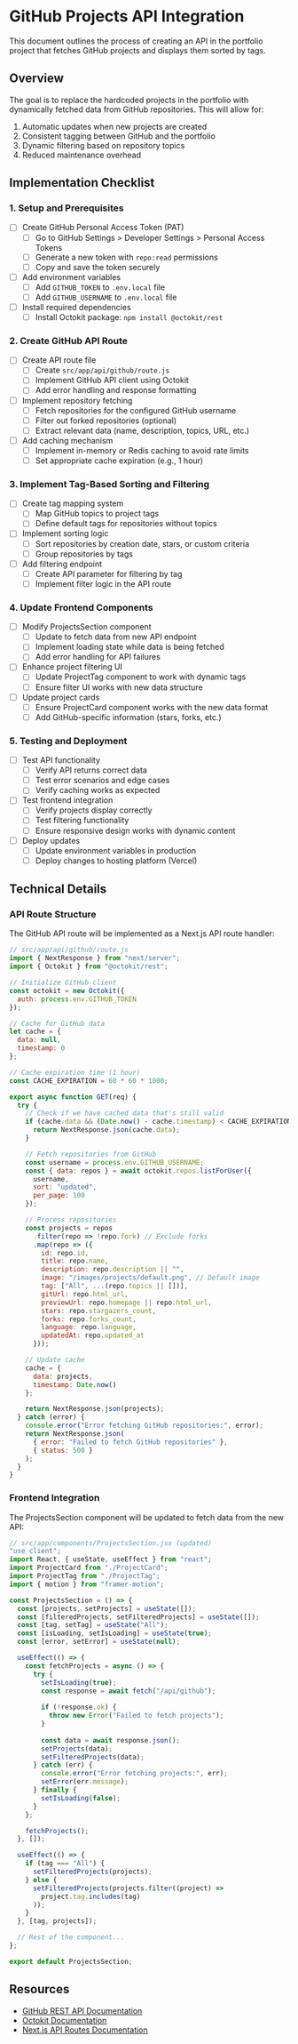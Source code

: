 # GitHub Projects API Integration

This document outlines the process of creating an API in the portfolio project that fetches GitHub projects and displays them sorted by tags.

## Overview

The goal is to replace the hardcoded projects in the portfolio with dynamically fetched data from GitHub repositories. This will allow for:

1. Automatic updates when new projects are created
2. Consistent tagging between GitHub and the portfolio
3. Dynamic filtering based on repository topics
4. Reduced maintenance overhead

## Implementation Checklist

### 1. Setup and Prerequisites

- [ ] Create GitHub Personal Access Token (PAT)
  - [ ] Go to GitHub Settings > Developer Settings > Personal Access Tokens
  - [ ] Generate a new token with `repo:read` permissions
  - [ ] Copy and save the token securely

- [ ] Add environment variables
  - [ ] Add `GITHUB_TOKEN` to `.env.local` file
  - [ ] Add `GITHUB_USERNAME` to `.env.local` file

- [ ] Install required dependencies
  - [ ] Install Octokit package: `npm install @octokit/rest`

### 2. Create GitHub API Route

- [ ] Create API route file
  - [ ] Create `src/app/api/github/route.js`
  - [ ] Implement GitHub API client using Octokit
  - [ ] Add error handling and response formatting

- [ ] Implement repository fetching
  - [ ] Fetch repositories for the configured GitHub username
  - [ ] Filter out forked repositories (optional)
  - [ ] Extract relevant data (name, description, topics, URL, etc.)

- [ ] Add caching mechanism
  - [ ] Implement in-memory or Redis caching to avoid rate limits
  - [ ] Set appropriate cache expiration (e.g., 1 hour)

### 3. Implement Tag-Based Sorting and Filtering

- [ ] Create tag mapping system
  - [ ] Map GitHub topics to project tags
  - [ ] Define default tags for repositories without topics

- [ ] Implement sorting logic
  - [ ] Sort repositories by creation date, stars, or custom criteria
  - [ ] Group repositories by tags

- [ ] Add filtering endpoint
  - [ ] Create API parameter for filtering by tag
  - [ ] Implement filter logic in the API route

### 4. Update Frontend Components

- [ ] Modify ProjectsSection component
  - [ ] Update to fetch data from new API endpoint
  - [ ] Implement loading state while data is being fetched
  - [ ] Add error handling for API failures

- [ ] Enhance project filtering UI
  - [ ] Update ProjectTag component to work with dynamic tags
  - [ ] Ensure filter UI works with new data structure

- [ ] Update project cards
  - [ ] Ensure ProjectCard component works with the new data format
  - [ ] Add GitHub-specific information (stars, forks, etc.)

### 5. Testing and Deployment

- [ ] Test API functionality
  - [ ] Verify API returns correct data
  - [ ] Test error scenarios and edge cases
  - [ ] Verify caching works as expected

- [ ] Test frontend integration
  - [ ] Verify projects display correctly
  - [ ] Test filtering functionality
  - [ ] Ensure responsive design works with dynamic content

- [ ] Deploy updates
  - [ ] Update environment variables in production
  - [ ] Deploy changes to hosting platform (Vercel)

## Technical Details

### API Route Structure

The GitHub API route will be implemented as a Next.js API route handler:

```javascript
// src/app/api/github/route.js
import { NextResponse } from "next/server";
import { Octokit } from "@octokit/rest";

// Initialize GitHub client
const octokit = new Octokit({
  auth: process.env.GITHUB_TOKEN
});

// Cache for GitHub data
let cache = {
  data: null,
  timestamp: 0
};

// Cache expiration time (1 hour)
const CACHE_EXPIRATION = 60 * 60 * 1000;

export async function GET(req) {
  try {
    // Check if we have cached data that's still valid
    if (cache.data && (Date.now() - cache.timestamp) < CACHE_EXPIRATION) {
      return NextResponse.json(cache.data);
    }

    // Fetch repositories from GitHub
    const username = process.env.GITHUB_USERNAME;
    const { data: repos } = await octokit.repos.listForUser({
      username,
      sort: "updated",
      per_page: 100
    });

    // Process repositories
    const projects = repos
      .filter(repo => !repo.fork) // Exclude forks
      .map(repo => ({
        id: repo.id,
        title: repo.name,
        description: repo.description || "",
        image: "/images/projects/default.png", // Default image
        tag: ["All", ...(repo.topics || [])],
        gitUrl: repo.html_url,
        previewUrl: repo.homepage || repo.html_url,
        stars: repo.stargazers_count,
        forks: repo.forks_count,
        language: repo.language,
        updatedAt: repo.updated_at
      }));

    // Update cache
    cache = {
      data: projects,
      timestamp: Date.now()
    };

    return NextResponse.json(projects);
  } catch (error) {
    console.error("Error fetching GitHub repositories:", error);
    return NextResponse.json(
      { error: "Failed to fetch GitHub repositories" },
      { status: 500 }
    );
  }
}
```

### Frontend Integration

The ProjectsSection component will be updated to fetch data from the new API:

```javascript
// src/app/components/ProjectsSection.jsx (updated)
"use client";
import React, { useState, useEffect } from "react";
import ProjectCard from "./ProjectCard";
import ProjectTag from "./ProjectTag";
import { motion } from "framer-motion";

const ProjectsSection = () => {
  const [projects, setProjects] = useState([]);
  const [filteredProjects, setFilteredProjects] = useState([]);
  const [tag, setTag] = useState("All");
  const [isLoading, setIsLoading] = useState(true);
  const [error, setError] = useState(null);

  useEffect(() => {
    const fetchProjects = async () => {
      try {
        setIsLoading(true);
        const response = await fetch("/api/github");
        
        if (!response.ok) {
          throw new Error("Failed to fetch projects");
        }
        
        const data = await response.json();
        setProjects(data);
        setFilteredProjects(data);
      } catch (err) {
        console.error("Error fetching projects:", err);
        setError(err.message);
      } finally {
        setIsLoading(false);
      }
    };

    fetchProjects();
  }, []);

  useEffect(() => {
    if (tag === "All") {
      setFilteredProjects(projects);
    } else {
      setFilteredProjects(projects.filter((project) => 
        project.tag.includes(tag)
      ));
    }
  }, [tag, projects]);

  // Rest of the component...
};

export default ProjectsSection;
```

## Resources

- [GitHub REST API Documentation](https://docs.github.com/en/rest)
- [Octokit Documentation](https://github.com/octokit/rest.js)
- [Next.js API Routes Documentation](https://nextjs.org/docs/api-routes/introduction)
